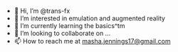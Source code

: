 - 👋 Hi, I’m @trans-fx
- 👀 I’m interested in emulation and augmented reality
- 🌱 I’m currently learning the basics^tm
- 💞️ I’m looking to collaborate on ...
- 📫 How to reach me at masha.jennings17@gmail.com

<!---
trans-fx/trans-fx is a ✨ special ✨ repository because its `README.md` (this file) appears on your GitHub profile.
You can click the Preview link to take a look at your changes.
--->

